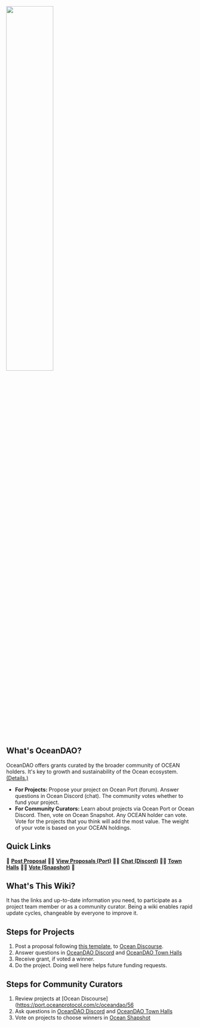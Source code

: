<img src="https://github.com/oceanprotocol/oceandao/blob/main/oceandao-logo-pink-white.png" width="50%">

## What's OceanDAO?

OceanDAO offers grants curated by the broader community of OCEAN holders. It's key to growth and sustainability of the Ocean ecosystem. [(Details.)](https://blog.oceanprotocol.com/the-web3-sustainability-loop-b2a4097a36e)

- **For Projects:** Propose your project on Ocean Port (forum). Answer questions in Ocean Discord (chat). The community votes whether to fund your project.
- **For Community Curators:** Learn about projects via Ocean Port or Ocean Discord. Then, vote on Ocean Snapshot. Any OCEAN holder can vote. Vote for the projects that you think will add the most value. The weight of your vote is based on your OCEAN holdings.

## Quick Links

🐬 **[Post Proposal](https://github.com/oceanprotocol/oceandao/wiki/Grant-Proposal-Template)**
🐠🐠 **[View Proposals (Port)](https://port.oceanprotocol.com/c/oceandao/)**
🐙🐙 **[Chat (Discord)](https://discord.com/channels/612953348487905282/776848812534398986)**
🦈🦈 **[Town Halls](https://github.com/oceanprotocol/oceandao/wiki/Home/OceanDAO-Town-Hall)**
🐋🐋 **[Vote (Snapshot)](https://vote.oceanprotocol.com/)**
🐚

## What's This Wiki?

It has the links and up-to-date information you need, to participate as a project team member or as a community curator. Being a wiki enables rapid update cycles, changeable by everyone to improve it.

## Steps for Projects

1. Post a proposal following [this template](https://github.com/oceanprotocol/oceandao/wiki/Grant-Proposal-Template), to [Ocean Discourse](https://port.oceanprotocol.com/c/oceandao/56).
1. Answer questions in [OceanDAO Discord](https://discord.gg/uvyQFWGBn8) and [OceanDAO Town Halls](OceanDAO-Town-Hall)
1. Receive grant, if voted a winner.
1. Do the project. Doing well here helps future funding requests.

## Steps for Community Curators

1. Review projects at [Ocean Discourse](https://port.oceanprotocol.com/c/oceandao/56
1. Ask questions in [OceanDAO Discord](https://discord.gg/uvyQFWGBn8) and [OceanDAO Town Halls](OceanDAO-Town-Hall)
1. Vote on projects to choose winners in [Ocean Shapshot](https://vote.oceanprotocol.com/)